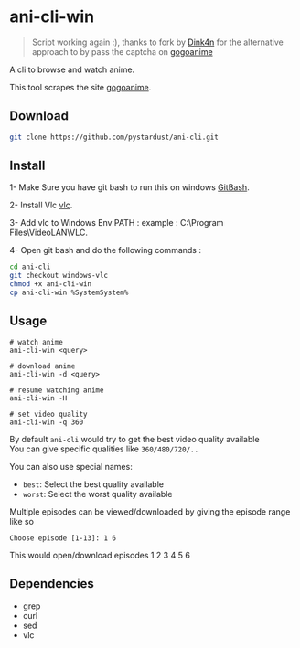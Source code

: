 # ani-cli-win

> Script working again :), thanks to fork by
> [Dink4n](https://github.com/Dink4n/ani-cli) for the alternative approach to
> by pass the captcha on [gogoanime](https://gogoanime.vc)

A cli to browse and watch anime.

This tool scrapes the site [gogoanime](https://gogoanime.pe).


## Download
```bash
git clone https://github.com/pystardust/ani-cli.git
```

## Install
1- Make Sure you have git bash to run this on windows [GitBash](https://git-scm.com/downloads).

2- Install Vlc [vlc](https://www.videolan.org/).

3- Add vlc to Windows Env PATH :  example : C:\Program Files\VideoLAN\VLC.

4- Open git bash and do the following commands : 

```bash
cd ani-cli
git checkout windows-vlc
chmod +x ani-cli-win
cp ani-cli-win %SystemSystem%
```

## Usage

	# watch anime
	ani-cli-win <query>

	# download anime
	ani-cli-win -d <query>

	# resume watching anime
	ani-cli-win -H

	# set video quality
	ani-cli-win -q 360

By default `ani-cli` would try to get the best video quality available  
You can give specific qualities like `360/480/720/..`

You can also use special names:

* `best`: Select the best quality available
* `worst`: Select the worst quality available


Multiple episodes can be viewed/downloaded by giving the episode range like so

	Choose episode [1-13]: 1 6

This would open/download episodes 1 2 3 4 5 6

## Dependencies

* grep
* curl
* sed
* vlc
